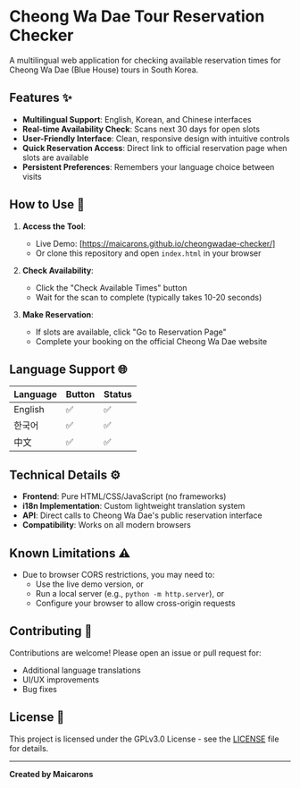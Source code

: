 # Cheong Wa Dae Tour Reservation Checker

A multilingual web application for checking available reservation times for Cheong Wa Dae (Blue House) tours in South Korea.

## Features ✨

- **Multilingual Support**: English, Korean, and Chinese interfaces
- **Real-time Availability Check**: Scans next 30 days for open slots
- **User-Friendly Interface**: Clean, responsive design with intuitive controls
- **Quick Reservation Access**: Direct link to official reservation page when slots are available
- **Persistent Preferences**: Remembers your language choice between visits

## How to Use 🚀

1. **Access the Tool**:
   - Live Demo: [https://maicarons.github.io/cheongwadae-checker/]
   - Or clone this repository and open `index.html` in your browser

2. **Check Availability**:
   - Click the "Check Available Times" button
   - Wait for the scan to complete (typically takes 10-20 seconds)

3. **Make Reservation**:
   - If slots are available, click "Go to Reservation Page"
   - Complete your booking on the official Cheong Wa Dae website

## Language Support 🌐

| Language  | Button | Status |
|-----------|--------|--------|
| English   | ✅     | ✅     |
| 한국어    | ✅     | ✅     |
| 中文      | ✅     | ✅     |

## Technical Details ⚙️

- **Frontend**: Pure HTML/CSS/JavaScript (no frameworks)
- **i18n Implementation**: Custom lightweight translation system
- **API**: Direct calls to Cheong Wa Dae's public reservation interface
- **Compatibility**: Works on all modern browsers

## Known Limitations ⚠️

- Due to browser CORS restrictions, you may need to:
  - Use the live demo version, or
  - Run a local server (e.g., `python -m http.server`), or
  - Configure your browser to allow cross-origin requests

## Contributing 🤝

Contributions are welcome! Please open an issue or pull request for:
- Additional language translations
- UI/UX improvements
- Bug fixes

## License 📄

This project is licensed under the GPLv3.0 License - see the [LICENSE](LICENSE) file for details.

---

**Created by Maicarons**

